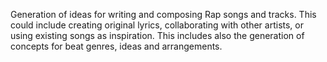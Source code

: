 Generation of ideas for writing and composing Rap songs and tracks. This could include creating original lyrics, collaborating with other artists, or using existing songs as inspiration.
This includes also the generation of concepts for beat genres, ideas and arrangements.
